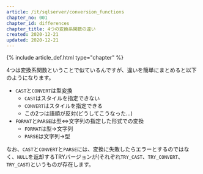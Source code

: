 ```yaml
---
article: /it/sqlserver/conversion_functions
chapter_no: 001
chapter_id: differences
chapter_title: 4つの変換系関数の違い
created: 2020-12-21
updated: 2020-12-21
---
```

{% include article_def.html type="chapter" %}

4つは変換系関数ということで似ているんですが、違いを簡単にまとめると以下のようになります。

- `CAST`と`CONVERT`は型変換
  - `CAST`はスタイルを指定できない
  - `CONVERT`はスタイルを指定できる
  - この2つは語順が反対(どうしてこうなった…)
- `FORMAT`と`PARSE`は型⇔文字列の指定した形式での変換
  - `FORMAT`は型→文字列
  - `PARSE`は文字列→型

なお、`CAST`と`CONVERT`と`PARSE`には、変換に失敗したらエラーとするのではなく、`NULL`を返却するTRYバージョンが(それぞれ`TRY_CAST`、`TRY_CONVERT`、`TRY_CAST`)というものが存在します。
